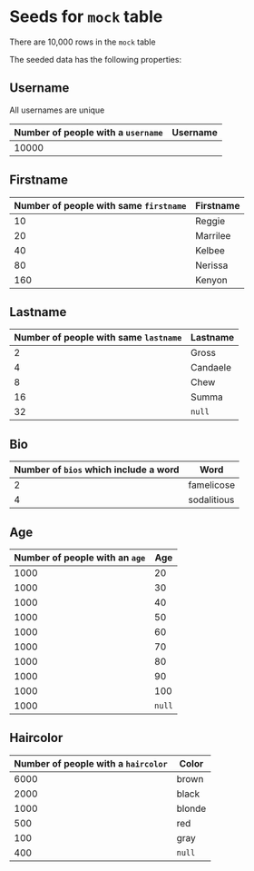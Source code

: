 # Seeds for `mock` table

There are 10,000 rows in the `mock` table

The seeded data has the following properties:

## Username

All usernames are unique

| Number of people with a `username` | Username |
|------------------------------------|----------|
| 10000  | <unique> |

## Firstname

| Number of people with same `firstname` | Firstname |
|----------------------------------------|----------|
| 10  | Reggie |
| 20  | Marrilee |
| 40  | Kelbee |
| 80  | Nerissa |
| 160 | Kenyon |

## Lastname

| Number of people with same `lastname`  | Lastname |
|----------------------------------------|----------|
| 2  | Gross |
| 4  | Candaele |
| 8  | Chew |
| 16  | Summa |
| 32 | `null`

## Bio

| Number of `bios` which include a word  | Word |
|----------------------------------------|-----------|
| 2  | famelicose |
| 4  | sodalitious |

## Age

| Number of people with an `age`  | Age |
|----------------------------------------|----------|
| 1000  | 20 |
| 1000  | 30 |
| 1000  | 40 |
| 1000  | 50 |
| 1000  | 60 |
| 1000  | 70 |
| 1000  | 80 |
| 1000  | 90 |
| 1000  | 100 |
| 1000  | `null` |

## Haircolor

| Number of people with a `haircolor`  | Color |
|----------------------------------------|----------|
| 6000  | brown |
| 2000  | black |
| 1000  | blonde |
| 500  | red |
| 100  | gray |
| 400 | `null`
